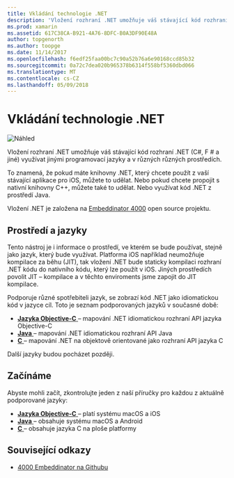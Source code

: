 ```yaml
---
title: Vkládání technologie .NET
description: 'Vložení rozhraní .NET umožňuje váš stávající kód rozhraní .NET (C#, F # a jiné) využijí z jinými programovací jazyky'
ms.prod: xamarin
ms.assetid: 617C38CA-B921-4A76-8DFC-B0A3DF90E48A
author: topgenorth
ms.author: toopge
ms.date: 11/14/2017
ms.openlocfilehash: f6edf25faa00bc7c90a52b76a6e90168ccd85b32
ms.sourcegitcommit: 0a72c7dea020b965378b6314f558bf5360dbd066
ms.translationtype: MT
ms.contentlocale: cs-CZ
ms.lasthandoff: 05/09/2018
---
```

# <a name="net-embedding"></a>Vkládání technologie .NET

![Náhled](~/media/shared/preview.png)

Vložení rozhraní .NET umožňuje váš stávající kód rozhraní .NET (C#, F # a jiné) využívat jinými programovací jazyky a v různých různých prostředích.

To znamená, že pokud máte knihovny .NET, který chcete použít z vaší stávající aplikace pro iOS, můžete to udělat.   Nebo pokud chcete propojit s nativní knihovny C++, můžete také to udělat.   Nebo využívat kód .NET z prostředí Java.

Vložení .NET je založena na [Embeddinator 4000](https://github.com/mono/Embeddinator-4000) open source projektu.

## <a name="environments-and-languages"></a>Prostředí a jazyky

Tento nástroj je i informace o prostředí, ve kterém se bude používat, stejně jako jazyk, který bude využívat.   Platforma iOS například neumožňuje kompilace za běhu (JIT), tak vložení .NET bude staticky kompilaci rozhraní .NET kódu do nativního kódu, který lze použít v iOS.  Jiných prostředích povolit JIT – kompilace a v těchto enviroments jsme zapojit do JIT kompilace.

Podporuje různé spotřebiteli jazyk, se zobrazí kód .NET jako idiomatickou kód v jazyce cíl.   Toto je seznam podporovaných jazyků v současné době:

- [**Jazyka Objective-C** ](objective-c/index.md) – mapování .NET idiomatickou rozhraní API jazyka Objective-C
- [**Java** ](android/index.md) – mapování .NET idiomatickou rozhraní API Java
- [**C** ](get-started/c.md) – mapování .NET na objektově orientované jako rozhraní API jazyka C

Další jazyky budou pocházet později.

## <a name="getting-started"></a>Začínáme

Abyste mohli začít, zkontrolujte jeden z naší příručky pro každou z aktuálně podporované jazyky:

- [**Jazyka Objective-C** ](get-started/objective-c/index.md) – platí systému macOS a iOS
- [**Java** ](get-started/java/index.md) – obsahuje systému macOS a Android
- [**C** ](get-started/c.md) – obsahuje jazyka C na ploše platformy

## <a name="related-links"></a>Související odkazy

- [4000 Embeddinator na Githubu](https://github.com/mono/Embeddinator-4000)
